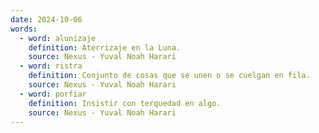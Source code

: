 ```yaml
---
date: 2024-10-06
words:
  - word: alunizaje
    definition: Aterrizaje en la Luna.
    source: Nexus - Yuval Noah Harari 
  - word: ristra
    definition: Conjunto de cosas que se unen o se cuelgan en fila.
    source: Nexus - Yuval Noah Harari 
  - word: porfiar
    definition: Insistir con terquedad en algo.
    source: Nexus - Yuval Noah Harari 
---
```

